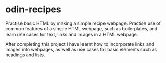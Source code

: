 # odin-recipes
Practise basic HTML by making a simple recipe webpage.
Practise use of common features of a simple HTML webpage, such as boilerplates, and learn use cases for text, links and images in a HTML webpage.

After completing this project I have learnt how to incorporate links and images into webpages, as well as use cases for basic elements such as headings and lists.